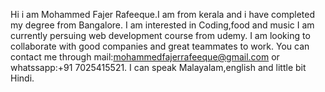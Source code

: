 Hi i am Mohammed Fajer Rafeeque.I am from kerala and i have completed my degree from Bangalore.
I am interested in Coding,food and music
I am currently persuing web development course from udemy.
I am looking to collaborate with good companies and great teammates to work. 
You can contact me through mail:mohammedfajerrafeeque@gmail.com or whatssapp:+91 7025415521.
I can speak Malayalam,english and little bit Hindi.

<!---
FEJOO/FEJOO is a ✨ special ✨ repository because its `README.md` (this file) appears on your GitHub profile.
You can click the Preview link to take a look at your changes.
--->
